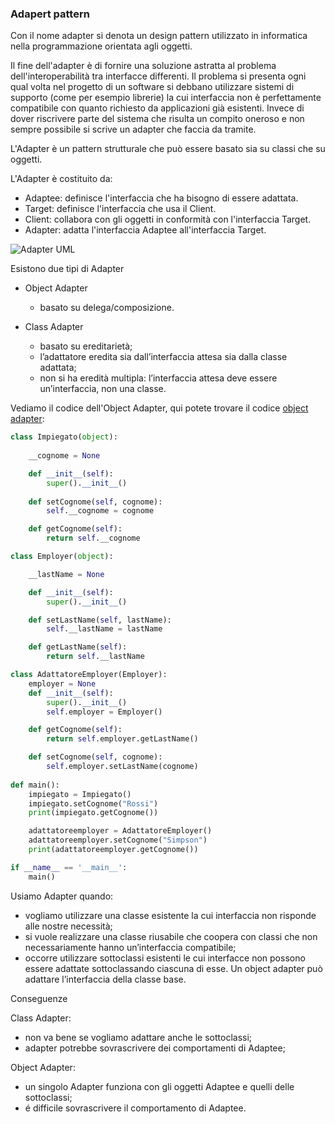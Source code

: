 ### Adapert pattern

Con il nome adapter si denota un design pattern utilizzato in informatica nella programmazione orientata agli oggetti.

Il fine dell'adapter è di fornire una soluzione astratta al problema dell'interoperabilità tra interfacce differenti. Il problema si presenta ogni qual volta nel progetto di un software si debbano utilizzare sistemi di supporto (come per esempio librerie) la cui interfaccia non è perfettamente compatibile con quanto richiesto da applicazioni già esistenti. Invece di dover riscrivere parte del sistema che risulta un compito oneroso e non sempre possibile si scrive un adapter che faccia da tramite.

L'Adapter è un pattern strutturale che può essere basato sia su classi che su oggetti.

L'Adapter è costituito da:

-	Adaptee: definisce l'interfaccia che ha bisogno di essere adattata.
-	Target: definisce l'interfaccia che usa il Client.
-	Client: collabora con gli oggetti in conformità con l'interfaccia Target.
-	Adapter: adatta l'interfaccia Adaptee all'interfaccia Target.

![Adapter UML](https://upload.wikimedia.org/wikipedia/commons/8/8c/Adapter_using_delegation_UML_class_diagram.svg)

Esistono due tipi di Adapter

-	Object Adapter
	-	basato su delega/composizione.

-	Class Adapter
	-	basato su ereditarietà;
	-	l’adattatore eredita sia dall’interfaccia attesa sia dalla classe adattata;
	-	non si ha eredità multipla: l’interfaccia attesa deve essere un’interfaccia, non una classe.

Vediamo il codice dell'Object Adapter, qui potete trovare il codice [object adapter]:

```python
class Impiegato(object):
	
	__cognome = None

	def __init__(self):
		super().__init__()
	
	def	setCognome(self, cognome):
		self.__cognome = cognome

	def getCognome(self):
		return self.__cognome

class Employer(object):

	__lastName = None

	def __init__(self):
		super().__init__()

	def setLastName(self, lastName):
		self.__lastName = lastName

	def getLastName(self):
		return self.__lastName

class AdattatoreEmployer(Employer):
	employer = None
	def __init__(self):
		super().__init__()
		self.employer = Employer()

	def getCognome(self):
		return self.employer.getLastName()

	def setCognome(self, cognome):
		self.employer.setLastName(cognome)
		
def main():
	impiegato = Impiegato()
	impiegato.setCognome("Rossi")
	print(impiegato.getCognome())

	adattatoreemployer = AdattatoreEmployer()
	adattatoreemployer.setCognome("Simpson")
	print(adattatoreemployer.getCognome())

if __name__ == '__main__':
	main()
```

Usiamo Adapter quando:

-	vogliamo utilizzare una classe esistente la cui interfaccia non risponde alle nostre necessità;
-	si vuole realizzare una classe riusabile che coopera con classi che non necessariamente hanno un’interfaccia compatibile;
-	occorre utilizzare sottoclassi esistenti le cui interfacce non possono essere adattate sottoclassando ciascuna di esse. Un object adapter può adattare l’interfaccia della classe base.

Conseguenze

Class Adapter:

-	non va bene se vogliamo adattare anche le sottoclassi;
-	adapter potrebbe sovrascrivere dei comportamenti di Adaptee;

Object Adapter:

-	un singolo Adapter funziona con gli oggetti Adaptee e quelli delle sottoclassi;
-	é difficile sovrascrivere il comportamento di Adaptee.

[object adapter]:https://github.com/paranoiasystem/Patterns/blob/master/codice/adapter/object/adapter.py
